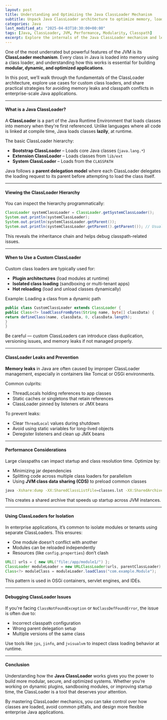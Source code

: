 ```yaml
---
layout: post
title: Understanding and Optimizing the Java ClassLoader Mechanism
subtitle: Unpack Java ClassLoader architecture to optimize memory, load time, and modularity
categories: Java
last_modified_at: "2025-04-03T10:30:00+00:00"
tags: [Java, ClassLoader, JVM, Performance, Modularity, Classpath]
excerpt: Explore the internals of the Java ClassLoader mechanism and learn how to optimize it for better modularity, performance, and memory management in large-scale Java applications.
---
```

One of the most underrated but powerful features of the JVM is its **ClassLoader mechanism**. Every class in Java is loaded into memory using a class loader, and understanding how this works is essential for building **modular, dynamic, and optimized applications**.

In this post, we’ll walk through the fundamentals of the ClassLoader architecture, explore use cases for custom class loaders, and share practical strategies for avoiding memory leaks and classpath conflicts in enterprise-scale Java applications.

---

#### What is a Java ClassLoader?

A **ClassLoader** is a part of the Java Runtime Environment that loads classes into memory when they're first referenced. Unlike languages where all code is linked at compile time, Java loads classes **lazily**, at runtime.

The basic ClassLoader hierarchy:
- **Bootstrap ClassLoader** – Loads core Java classes (`java.lang.*`)
- **Extension ClassLoader** – Loads classes from `lib/ext`
- **System ClassLoader** – Loads from the `CLASSPATH`

Java follows a **parent delegation model** where each ClassLoader delegates the loading request to its parent before attempting to load the class itself.

---

#### Viewing the ClassLoader Hierarchy

You can inspect the hierarchy programmatically:

```java
ClassLoader systemClassLoader = ClassLoader.getSystemClassLoader();
System.out.println(systemClassLoader);
System.out.println(systemClassLoader.getParent());
System.out.println(systemClassLoader.getParent().getParent()); // Usually null
```

This reveals the inheritance chain and helps debug classpath-related issues.

---

#### When to Use a Custom ClassLoader

Custom class loaders are typically used for:
- **Plugin architectures** (load modules at runtime)
- **Isolated class loading** (sandboxing or multi-tenant apps)
- **Hot reloading** (load and unload classes dynamically)

Example: Loading a class from a dynamic path

```java
public class CustomClassLoader extends ClassLoader {
public Class<?> loadClassFromBytes(String name, byte[] classData) {
return defineClass(name, classData, 0, classData.length);
}
}
```

Be careful — custom ClassLoaders can introduce class duplication, versioning issues, and memory leaks if not managed properly.

---

#### ClassLoader Leaks and Prevention

**Memory leaks** in Java are often caused by improper ClassLoader management, especially in containers like Tomcat or OSGi environments.

Common culprits:
- ThreadLocals holding references to app classes
- Static caches or singletons that retain references
- ClassLoader pinned by listeners or JMX beans

To prevent leaks:
- Clear `ThreadLocal` values during shutdown
- Avoid using static variables for long-lived objects
- Deregister listeners and clean up JMX beans

---

#### Performance Considerations

Large classpaths can impact startup and class resolution time. Optimize by:
- Minimizing jar dependencies
- Splitting code across multiple class loaders for parallelism
- Using **JVM class data sharing (CDS)** to preload common classes

```bash
java -Xshare:dump -XX:SharedClassListFile=classes.lst -XX:SharedArchiveFile=app.jsa -cp app.jar MainClass
```

This creates a shared archive that speeds up startup across JVM instances.

---

#### Using ClassLoaders for Isolation

In enterprise applications, it’s common to isolate modules or tenants using separate ClassLoaders. This ensures:
- One module doesn't conflict with another
- Modules can be reloaded independently
- Resources (like `config.properties`) don’t clash

```java
URL[] urls = { new URL("file:/app/module1/") };
ClassLoader moduleLoader = new URLClassLoader(urls, parentClassLoader);
Class<?> moduleClass = moduleLoader.loadClass("com.example.Module");
```

This pattern is used in OSGi containers, servlet engines, and IDEs.

---

#### Debugging ClassLoader Issues

If you're facing `ClassNotFoundException` or `NoClassDefFoundError`, the issue is often due to:
- Incorrect classpath configuration
- Wrong parent delegation setup
- Multiple versions of the same class

Use tools like `jps`, `jinfo`, and `jvisualvm` to inspect class loading behavior at runtime.

---

#### Conclusion

Understanding how the **Java ClassLoader** works gives you the power to build more modular, secure, and optimized systems. Whether you’re working on dynamic plugins, sandboxing modules, or improving startup time, the ClassLoader is a tool that deserves your attention.

By mastering ClassLoader mechanics, you can take control over how classes are loaded, avoid common pitfalls, and design more flexible enterprise Java applications.
